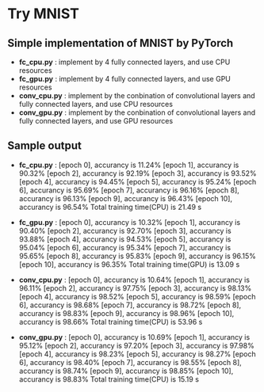 # Try MNIST
## Simple implementation of MNIST by PyTorch
- **fc_cpu.py** : implement by 4 fully connected layers, and use CPU resources
- **fc_gpu.py** : implement by 4 fully connected layers, and use GPU resources
- **conv_cpu.py** : implement by the conbination of convolutional layers and fully connected layers, and use CPU resources
- **conv_gpu.py** : implement by the conbination of convolutional layers and fully connected layers, and use GPU resources

## Sample output
- **fc_cpu.py** : 
[epoch 0], accurancy is 11.24%
[epoch 1], accurancy is 90.32%
[epoch 2], accurancy is 92.19%
[epoch 3], accurancy is 93.52%
[epoch 4], accurancy is 94.45%
[epoch 5], accurancy is 95.24%
[epoch 6], accurancy is 95.69%
[epoch 7], accurancy is 96.16%
[epoch 8], accurancy is 96.13%
[epoch 9], accurancy is 96.43%
[epoch 10], accurancy is 96.54%
Total training time(CPU) is  21.49 s

- **fc_gpu.py** :
[epoch 0], accurancy is 10.32%
[epoch 1], accurancy is 90.40%
[epoch 2], accurancy is 92.70%
[epoch 3], accurancy is 93.88%
[epoch 4], accurancy is 94.53%
[epoch 5], accurancy is 95.04%
[epoch 6], accurancy is 95.34%
[epoch 7], accurancy is 95.65%
[epoch 8], accurancy is 95.83%
[epoch 9], accurancy is 96.15%
[epoch 10], accurancy is 96.35%
Total training time(GPU) is  13.09 s

- **conv_cpu.py** :
[epoch 0], accurancy is 10.64%
[epoch 1], accurancy is 96.11%
[epoch 2], accurancy is 97.75%
[epoch 3], accurancy is 98.13%
[epoch 4], accurancy is 98.52%
[epoch 5], accurancy is 98.59%
[epoch 6], accurancy is 98.68%
[epoch 7], accurancy is 98.72%
[epoch 8], accurancy is 98.83%
[epoch 9], accurancy is 98.96%
[epoch 10], accurancy is 98.66%
Total training time(CPU) is  53.96 s

- **conv_gpu.py** :
[epoch 0], accurancy is 10.69%
[epoch 1], accurancy is 95.12%
[epoch 2], accurancy is 97.20%
[epoch 3], accurancy is 97.98%
[epoch 4], accurancy is 98.23%
[epoch 5], accurancy is 98.27%
[epoch 6], accurancy is 98.40%
[epoch 7], accurancy is 98.55%
[epoch 8], accurancy is 98.74%
[epoch 9], accurancy is 98.85%
[epoch 10], accurancy is 98.83%
Total training time(CPU) is  15.19 s